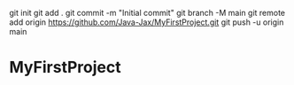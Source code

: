 git init
git add .
git commit -m "Initial commit"
git branch -M main
git remote add origin https://github.com/Java-Jax/MyFirstProject.git
git push -u origin main
# MyFirstProject
